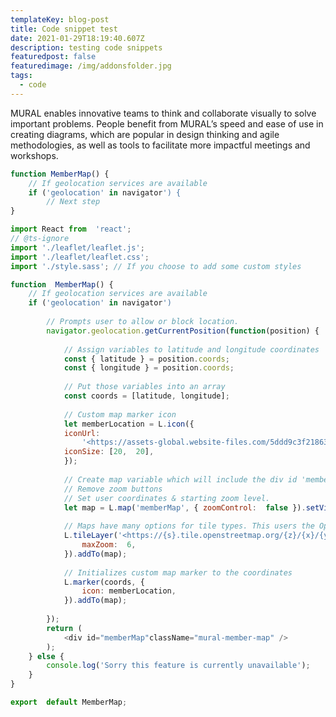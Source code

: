 ```yaml
---
templateKey: blog-post
title: Code snippet test
date: 2021-01-29T18:19:40.607Z
description: testing code snippets
featuredpost: false
featuredimage: /img/addonsfolder.jpg
tags:
  - code
---
```

MURAL enables innovative teams to think and collaborate visually to solve important problems. People benefit from MURAL’s speed and ease of use in creating diagrams, which are popular in design thinking and agile methodologies, as well as tools to facilitate more impactful meetings and workshops.

```javascript
function MemberMap() {
	// If geolocation services are available
	if ('geolocation' in navigator') {
		// Next step
}
```

```javascript
import React from  'react';
// @ts-ignore
import './leaflet/leaflet.js';
import './leaflet/leaflet.css';
import './style.sass'; // If you choose to add some custom styles

function  MemberMap() {
	// If geolocation services are available
	if ('geolocation' in navigator')
	
		// Prompts user to allow or block location.
		navigator.geolocation.getCurrentPosition(function(position) {
		
			// Assign variables to latitude and longitude coordinates
			const { latitude } = position.coords;
			const { longitude } = position.coords;
			
			// Put those variables into an array
			const coords = [latitude, longitude];
			
			// Custom map marker icon
			let memberLocation = L.icon({
			iconUrl:
				'<https://assets-global.website-files.com/5ddd9c3f2186308353fe682d/5e93cf2b73fd9d8622880a1d_favicon.png',>
			iconSize: [20,  20],
			});
			
			// Create map variable which will include the div id 'memberMap'
			// Remove zoom buttons
			// Set user coordinates & starting zoom level.
			let map = L.map('memberMap', { zoomControl:  false }).setView(coords,  6);
			
			// Maps have many options for tile types. This users the Open Street map tiles
			L.tileLayer('<https://{s}.tile.openstreetmap.org/{z}/{x}/{y}.png',> {
				maxZoom:  6,
			}).addTo(map);
			
			// Initializes custom map marker to the coordinates
			L.marker(coords, {
				icon: memberLocation,
			}).addTo(map);
			
		});
		return (
			<div id="memberMap"className="mural-member-map" />
		);
	} else {
		console.log('Sorry this feature is currently unavailable');
	}
}

export  default MemberMap;
```